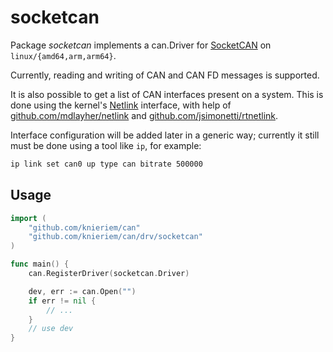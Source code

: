 # socketcan

Package *socketcan* implements a can.Driver for [SocketCAN] on `linux/{amd64,arm,arm64}`.

Currently, reading and writing of CAN and CAN FD messages is supported.

It is also possible to get a list of CAN interfaces present on a system. This is done
using the kernel's [Netlink] interface, with help of [github.com/mdlayher/netlink]
and [github.com/jsimonetti/rtnetlink].

Interface configuration will be added later in a generic way;
currently it still must be done using a tool like `ip`,
for example:

```sh
ip link set can0 up type can bitrate 500000
```

## Usage

```Go
import (
	"github.com/knieriem/can"
	"github.com/knieriem/can/drv/socketcan"
)

func main() {
	can.RegisterDriver(socketcan.Driver)

	dev, err := can.Open("")
	if err != nil {
		// ...
	}
	// use dev
}
```

[SocketCAN]: https://docs.kernel.org/networking/can.html
[Netlink]: https://en.wikipedia.org/wiki/Netlink
[github.com/mdlayher/netlink]: https://github.com/mdlayher/netlink
[github.com/jsimonetti/rtnetlink]: https://github.com/jsimonetti/rtnetlink
